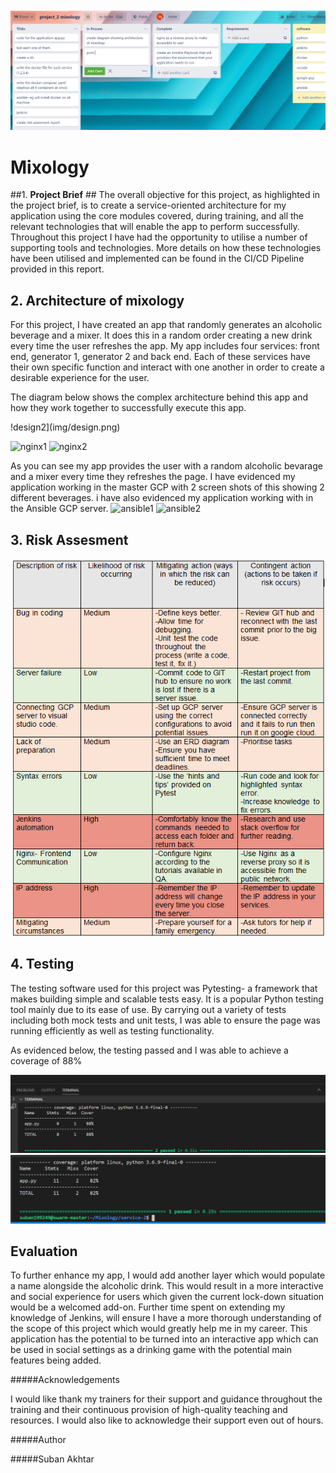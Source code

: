 ![trello](img/trello.png)
# **Mixology** #

##1. **Project Brief** ##
The overall objective for this project, as highlighted in the project brief, is to create a service-oriented architecture for my application using the core modules covered, during training, and all the relevant technologies that will enable the app to perform successfully. Throughout this project I have had the opportunity to utilise a number of supporting tools and technologies. More details on how these technologies have been utilised and implemented can be found in the CI/CD Pipeline provided in this report.


## **2. Architecture of mixology**

For this project, I have created an app that randomly generates an alcoholic beverage and a mixer. It does this in a random order creating a new drink every time the user refreshes the app. My app includes four services: front end, generator 1, generator 2 and back end. Each of these services have their own specific function and interact with one another in order to create a desirable experience for the user. 

The diagram below shows the complex architecture behind this app and how they work together to successfully execute this app.

!design2](img/design.png)

![nginx1](img/nginx#1.png)
![nginx2](img/nginx#2.png)

As you can see my app provides the user with a random alcoholic bevarage and a mixer every time they refreshes the page. I have evidenced my application working in the master GCP with 2 screen shots of this showing 2 different beverages. i have also evidenced my application working with in the Ansible GCP server.
![ansible1](img/ansible#1.png)
![ansible2](img/ansible#2.png)


## **3. Risk Assesment**

![assesment](img/risk.png)



## **4. Testing**
The testing software used for this project was Pytesting- a framework that makes building simple and scalable tests easy. It is a popular Python testing tool mainly due to its ease of use. By carrying out a variety of tests including both mock tests and unit tests, I was able to ensure the page was running efficiently as well as testing functionality. 


As evidenced below, the testing passed and I was able to achieve a coverage of 88% 

![test_1](img/test1.png)
![test_2](img/test2.png)

##  Evaluation

To further enhance my app, I would add another layer which would populate a name alongside the alcoholic drink. This would result in a more interactive and social experience for users which given the current lock-down situation would be a welcomed add-on. Further time spent on extending my knowledge of Jenkins, will ensure I have a more thorough understanding of the scope of this project which would greatly help me in my career. This application has the potential to be turned into an interactive app which can be used in social settings as a drinking game with the potential main features being added.

#####Acknowledgements

I would like thank my trainers for their support and guidance throughout the training and their continuous provision of high-quality teaching and resources. I would also like to acknowledge their support even out of hours. 

#####Author

#####Suban Akhtar
